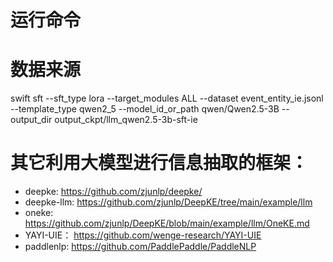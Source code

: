 # 运行命令

# 数据来源



swift sft --sft_type lora --target_modules ALL --dataset event_entity_ie.jsonl --template_type qwen2_5 --model_id_or_path  qwen/Qwen2.5-3B  --output_dir output_ckpt/llm_qwen2.5-3b-sft-ie


# 其它利用大模型进行信息抽取的框架：

* deepke: https://github.com/zjunlp/deepke/
* deepke-llm: https://github.com/zjunlp/DeepKE/tree/main/example/llm
* oneke: https://github.com/zjunlp/DeepKE/blob/main/example/llm/OneKE.md
* YAYI-UIE： https://github.com/wenge-research/YAYI-UIE
* paddlenlp: https://github.com/PaddlePaddle/PaddleNLP







